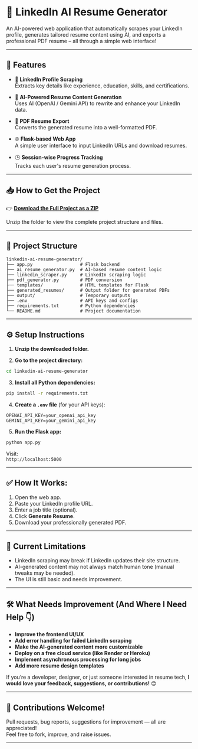 # 📝 LinkedIn AI Resume Generator

An AI-powered web application that automatically scrapes your LinkedIn profile, generates tailored resume content using AI, and exports a professional PDF resume – all through a simple web interface!

---

## 🚀 Features

- 🔗 **LinkedIn Profile Scraping**  
  Extracts key details like experience, education, skills, and certifications.

- 🤖 **AI-Powered Resume Content Generation**  
  Uses AI (OpenAI / Gemini API) to rewrite and enhance your LinkedIn data.

- 📄 **PDF Resume Export**  
  Converts the generated resume into a well-formatted PDF.

- 🌐 **Flask-based Web App**  
  A simple user interface to input LinkedIn URLs and download resumes.

- 🕒 **Session-wise Progress Tracking**  
  Tracks each user's resume generation process.

---

## 📥 How to Get the Project

👉 **[Download the Full Project as a ZIP](URL_TO_YOUR_ZIP_FILE)**  

Unzip the folder to view the complete project structure and files.

---

## 📂 Project Structure

```
linkedin-ai-resume-generator/
├── app.py                  # Flask backend
├── ai_resume_generator.py  # AI-based resume content logic
├── linkedin_scraper.py     # LinkedIn scraping logic
├── pdf_generator.py        # PDF conversion
├── templates/              # HTML templates for Flask
├── generated_resumes/      # Output folder for generated PDFs
├── output/                 # Temporary outputs
├── .env                    # API keys and configs
├── requirements.txt        # Python dependencies
└── README.md               # Project documentation
```

---

## ⚙️ Setup Instructions

1. **Unzip the downloaded folder.**

2. **Go to the project directory:**

```bash
cd linkedin-ai-resume-generator
```

3. **Install all Python dependencies:**

```bash
pip install -r requirements.txt
```

4. **Create a `.env` file** (for your API keys):

```
OPENAI_API_KEY=your_openai_api_key
GEMINI_API_KEY=your_gemini_api_key
```

5. **Run the Flask app:**

```bash
python app.py
```

Visit:  
`http://localhost:5000`

---

## ✅ How It Works:

1. Open the web app.
2. Paste your LinkedIn profile URL.
3. Enter a job title (optional).
4. Click **Generate Resume**.
5. Download your professionally generated PDF.

---

## 📌 Current Limitations

- LinkedIn scraping may break if LinkedIn updates their site structure.
- AI-generated content may not always match human tone (manual tweaks may be needed).
- The UI is still basic and needs improvement.

---

## 🛠️ What Needs Improvement (And Where I Need Help 👇)

- **Improve the frontend UI/UX**
- **Add error handling for failed LinkedIn scraping**
- **Make the AI-generated content more customizable**
- **Deploy on a free cloud service (like Render or Heroku)**
- **Implement asynchronous processing for long jobs**
- **Add more resume design templates**

If you’re a developer, designer, or just someone interested in resume tech, **I would love your feedback, suggestions, or contributions!** 😊

---

## 🤝 Contributions Welcome!

Pull requests, bug reports, suggestions for improvement — all are appreciated!  
Feel free to fork, improve, and raise issues.

---


